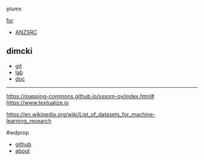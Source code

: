 plumx


[for](https://app.dimensions.ai/browse/categories/publication/for)

 - [ANZSRC](https://app.dimensions.ai/browse/categories/publication/for)

## dimcki
- [git](https://github.com/digital-science/dimensions-api-lab)
- [lab](https://api-lab.dimensions.ai/?_ga=2.151680954.223198252.1697214672-946248607.1697214672&_gl=1*pbm9se*_ga*OTQ2MjQ4NjA3LjE2OTcyMTQ2NzI.*_ga_CHDNWH4YDX*MTY5NzIxNDY3Mi4xLjEuMTY5NzIxNTEzNC4wLjAuMA..)
- [doc](https://docs.dimensions.ai/dsl/?_ga=2.176935718.223198252.1697214672-946248607.1697214672&_gl=1*hazmn3*_ga*OTQ2MjQ4NjA3LjE2OTcyMTQ2NzI.*_ga_CHDNWH4YDX*MTY5NzIxNDY3Mi4xLjEuMTY5NzIxNTIwOS4wLjAuMA..)

----

https://mapping-commons.github.io/sssom-py/index.html#
https://www.textualize.io

https://en.wikipedia.org/wiki/List_of_datasets_for_machine-learning_research


#wdprop
 * [github](https://github.com/johnsamuelwrites/wdprop)
 * [about](https://rawgit.com/johnsamuelwrites/wdprop/master/wdprop.html)
 





